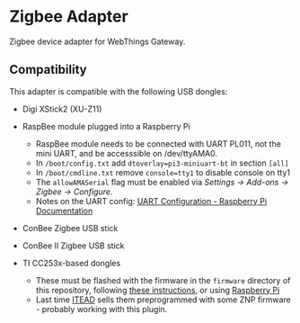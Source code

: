 # Zigbee Adapter

Zigbee device adapter for WebThings Gateway.

## Compatibility

This adapter is compatible with the following USB dongles:

* Digi XStick2 (XU-Z11)

* RaspBee module plugged into a Raspberry Pi
  * RaspBee module needs to be connected with UART PL011, not the mini UART, and
    be accesssible on /dev/ttyAMA0.
  * In `/boot/config.txt` add `dtoverlay=pi3-miniuart-bt` in section `[all]`
  * In `/boot/cmdline.txt` remove `console=tty1` to disable console on tty1
  * The `allowAMASerial` flag must be enabled via _Settings -> Add-ons -> Zigbee -> Configure_.
  * Notes on the UART config: [UART Configuration - Raspberry Pi Documentation](https://www.raspberrypi.org/documentation/configuration/uart.md)

* ConBee Zigbee USB stick

* ConBee II Zigbee USB stick

* TI CC253x-based dongles

  * These must be flashed with the firmware in the `firmware` directory of
    this repository, following [these instructions](https://www.zigbee2mqtt.io/information/flashing_the_cc2531.html),
    or using [Raspberry Pi](https://lemariva.com/blog/2019/07/zigbee-flashing-cc2531-using-raspberry-pi-without-cc-debugger)
  * Last time [ITEAD](https://www.itead.cc/cc2531-usb-dongle.html) sells them
    preprogrammed with some ZNP firmware - probably working with this plugin.
